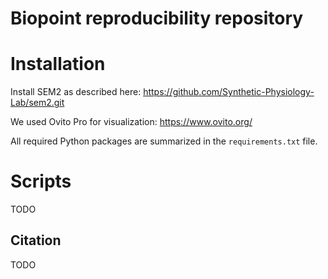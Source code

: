 # Biopoint reproducibility repository

# Installation

Install SEM2 as described here: https://github.com/Synthetic-Physiology-Lab/sem2.git

We used Ovito Pro for visualization: https://www.ovito.org/

All required Python packages are summarized in the `requirements.txt` file.

# Scripts

TODO

## Citation

TODO
